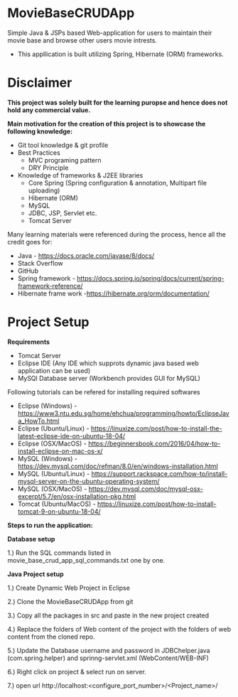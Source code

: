 # MovieBaseCRUDApp
Simple Java & JSPs based Web-application for users to maintain their movie base and browse other users movie intrests. 
 - This appllication is built utilizing Spring, Hibernate (ORM) frameworks.

# Disclaimer
**This project was solely built for the learning puropse and hence does not hold any commercial value.**

**Main motivation for the creation of this project is to showcase the following knowledge:**

 - Git tool knowledge & git profile
 - Best Practices
    * MVC programing pattern
    * DRY Principle
 - Knowledge of frameworks & J2EE libraries
    * Core Spring (Spring configuration & annotation, Multipart file uploading)
    * Hibernate (ORM)
    * MySQL
    * JDBC, JSP, Servlet etc.
    * Tomcat Server

Many learning materials were referenced during the process, hence all the credit goes for:

- Java - https://docs.oracle.com/javase/8/docs/
- Stack Overflow
- GitHub
- Spring framework - https://docs.spring.io/spring/docs/current/spring-framework-reference/
- Hibernate frame work -https://hibernate.org/orm/documentation/


# Project Setup

**Requirements**
 - Tomcat Server
 - Eclipse IDE (Any IDE which supprots dynamic java based web application can be used)
 - MySQl Database server (Workbench provides GUI for MySQL)
 
 Following tutorials can be refered for installing required softwares
  - Eclipse (Windows) - https://www3.ntu.edu.sg/home/ehchua/programming/howto/EclipseJava_HowTo.html
  - Eclipse (Ubuntu/Linux) - https://linuxize.com/post/how-to-install-the-latest-eclipse-ide-on-ubuntu-18-04/
  - Eclipse (OSX/MacOS) - https://beginnersbook.com/2016/04/how-to-install-eclipse-on-mac-os-x/
  - MySQL (Windows) - https://dev.mysql.com/doc/refman/8.0/en/windows-installation.html
  - MySQL (Ubuntu/Linux) - https://support.rackspace.com/how-to/install-mysql-server-on-the-ubuntu-operating-system/
  - MySQL (OSX/MacOS) - https://dev.mysql.com/doc/mysql-osx-excerpt/5.7/en/osx-installation-pkg.html
  - Tomcat (Ubuntu/MacOS) - https://linuxize.com/post/how-to-install-tomcat-9-on-ubuntu-18-04/

**Steps to run the application:**

**Database setup**

1.) Run the SQL commands listed in  movie_base_crud_app_sql_commands.txt one by one.

**Java Project setup**

1.) Create Dynamic Web Project in Eclipse

2.) Clone the MovieBaseCRUDApp from git

3.) Copy all the packages in src and paste in the new project created

4.) Replace the folders of Web content of the project with the folders of web content from the cloned repo.

5.) Update the Database username and password in JDBChelper.java (com.spring.helper) and sprinng-servlet.xml (WebContent/WEB-INF)

6.) Right click on project & select run on server.

7.) open url http://localhost:<configure_port_number>/<Project_name>/



